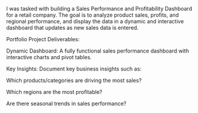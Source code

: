 I was tasked with building a Sales Performance and Profitability Dashboard for a retail company. The goal is to analyze product sales, profits, and regional performance, and display the data in a dynamic and interactive dashboard that updates as new sales data is entered.

Portfolio Project Deliverables:

Dynamic Dashboard: A fully functional sales performance dashboard with interactive charts and pivot tables.

Key Insights: Document key business insights such as:

Which products/categories are driving the most sales?

Which regions are the most profitable?

Are there seasonal trends in sales performance?

